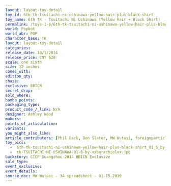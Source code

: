 ```yaml
---
layout: layout-toy-detail 
toy_id: 6th-tk-tsuitachi-ni-ushinawa-yellow-hair-plus-black-shirt
toy_name: 6th TK - Tsuitachi Ni Ushinawa (Yellow Hair + Black Shirt)
permalink: /toys-1-6/6th-tk-tsuitachi-ni-ushinawa-yellow-hair-plus-black-shirt.html
world: Popbot
world_abr: POP
character_base: TK
layout: layout-toy-detail
categories: 
release_date: 10/1/2014
release_price: CNY 620
scale: one sixth
size: 12 inches
comes_with: 
edition_qty: 
chase: 
exclusive: BBICN
secret_drop: 
sold_where: 
bamba_points: 
packaging_type: 
product_code_/_link: N/A
designer: Ashley Wood
makers: 
points_of_articulation: 
variants: 
you_might_also_like: 
article_contributors: [Phil Back, Don Slater, MW Wutasi, foreignparticle, xxbarachielxx]
toy_pics: 
  -  6th-tk-tsuitachi-ni-ushinawa-yellow-hair-plus-black-shirt_01_6_by_foreignparticle.jpg
  -  tk-TSUITACHI-NI-USHINAWA-01-6-by-xxbarachielxx.jpg
backstory: CICF Guangzhou 2014 BBICN Exclusive
sale_type: 
event_exclusive: 
event_details: 
source_doc: MW Wutasi - 3A spreadsheet - 01-15-2019
---
```


